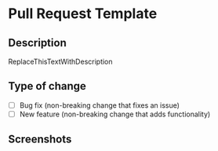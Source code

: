 # Pull Request Template

## Description

ReplaceThisTextWithDescription

## Type of change

- [ ] Bug fix (non-breaking change that fixes an issue)
- [ ] New feature (non-breaking change that adds functionality)

## Screenshots
